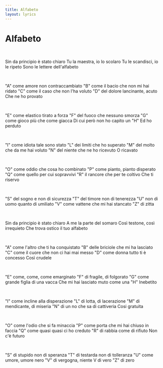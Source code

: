 ```yaml
---
title: Alfabeto
layout: lyrics
---
```

# Alfabeto

<br>

Sin da principio è stato chiaro
Tu la maestra, io lo scolaro
Tu le scandisci, io le ripeto
Sono le lettere dell'alfabeto

<br>

"A" come amore non contraccambiato
"B" come il bacio che non mi hai ridato
"C" come il caso che non l'ha voluto
"D" del dolore lancinante, acuto
Che ne ho provato

<br>

"E" come elastico tirato a forza
"F" del fuoco che nessuno smorza
"G" come gioco più che come giacca
Di cui però non ho capito un "H"
Ed ho perduto

<br>

"I" come idiota tale sono stato
"L" dei limiti che ho superato
"M" del molto che da me hai voluto
"N" del niente che ne ho ricevuto
O ricavato

<br>

"O" come oddio che cosa ho combinato
"P" come pianto, pianto disperato
"Q" come quello per cui sopravvivi
"R" il rancore che per te coltivo
Che ti riservo

<br>

"S" del sogno e non di sicurezza
"T" del timore non di tenerezza
"U" non di uomo quanto di umiliato
"V" come vattene che mi hai stancato
"Z" di zitta

<br>

Sin da principio è stato chiaro
A me la parte del somaro
Così testone, così irrequieto
Che trova ostico il tuo alfabeto

<br>

"A" come l'altro che ti ha conquistato
"B" delle briciole che mi ha lasciato
"C" come il cuore che non ci hai mai messo
"D" come donna tutto ti è concesso
Così crudele

<br>

"E" come, come, come emarginato
"F" di fragile, di folgorato
"G" come grande figlia di una vacca
Che mi hai lasciato muto come una "H"
Inebetito

<br>

"I" come incline alla disperazione
"L" di lotta, di lacerazione
"M" di mendicante, di miseria
"N" di un no che sa di cattiveria
Cosi gratuita

<br>

"O" come l'odio che si fa minaccia
"P" come porta che mi hai chiuso in faccia
"Q" come quasi quasi ci ho creduto
"R" di rabbia come di rifiuto
Non c'è futuro

<br>

"S" di stupido non di speranza
"T" di testarda non di tolleranza
"U" come umore, umore nero
"V" di vergogna, niente V di vero
"Z" di zero
